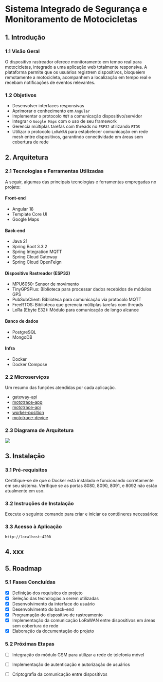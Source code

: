 # Sistema Integrado de Segurança e Monitoramento de Motocicletas

## 1. Introdução

### 1.1 Visão Geral
O dispositivo rastreador oferece monitoramento em tempo real para motocicletas, integrado a uma aplicação web totalmente responsiva. A plataforma permite que os usuários registrem dispositivos, bloqueiem remotamente a motocicleta, acompanhem a localização em tempo real e recebam notificações de eventos relevantes.

### 1.2 Objetivos
- Desenvolver interfaces responsivas
- Aprimorar o conhecimento em `Angular`
- Implementar o protocolo `MQT` a comunicação dispositivo/servidor
- Integrar o `Google Maps` com o uso de seu framework
- Gerencia múltiplas tarefas com threads no `ESP32` utilizando `RTOS`
- Utilizar o protocolo `LoRaWAN` para estabelecer comunicação em rede mesh entre dispositivos, garantindo conectividade em áreas sem cobertura de rede

## 2. Arquitetura

### 2.1 Tecnologias e Ferramentas Utilizadas
A seguir, algumas das principais tecnologias e ferramentas empregadas no projeto:

#### Front-end
- Angular 18
- Template Core UI
- Google Maps

#### Back-end
- Java 21
- Spring Boot 3.3.2
- Spring Integration MQTT
- Spring Cloud Gateway
- Spring Cloud OpenFeign

#### Dispositivo Rastreador (ESP32)
- MPU6050: Sensor de movimento
- TinyGPSPlus: Biblioteca para processar dados recebidos de módulos GPS
- PubSubClient: Biblioteca para comunicação via protocolo MQTT
- FreeRTOS: Biblioteca que gerencia múltiplas tarefas com threads
- LoRa (Ebyte E32): Módulo para comunicação de longo alcance

#### Banco de dados
- PostgreSQL
- MongoDB

#### Infra
- Docker
- Docker Compose

### 2.2 Microserviços
Um resumo das funções atendidas por cada aplicação.

- [gateway-api](gateway-api/README.md)
- [mototrace-app](mototrace-app/README.md)
- [mototrace-api](mototrace-api/README.md)
- [worker-position](worker-position/README.md)
- [mototrace-device](mototrace-device/README.md)

### 2.3 Diagrama de Arquitetura
![](images/diagram.gif)

## 3. Instalação

### 3.1 Pré-requisitos
Certifique-se de que o Docker está instalado e funcionando corretamente em seu sistema. Verifique se as portas 8080, 8090, 8091, e 8092 não estão atualmente em uso.

### 3.2 Instruções de Instalação
Execute o seguinte comando para criar e iniciar os contêineres necessários:

### 3.3 Acesso à Aplicação
```
http://localhost:4200
```

## 4. xxx


## 5. Roadmap

### 5.1 Fases Concluídas
- [x] Definição dos requisitos do projeto
- [x] Seleção das tecnologias a serem utilizadas
- [x] Desenvolvimento da interface do usuário
- [x] Desenvolvimento do back-end
- [x] Programação do dispositivo de rastreamento
- [x] Implementação da comunicação LoRaWAN entre dispositivos em áreas sem cobertura de rede
- [x] Elaboração da documentação do projeto

### 5.2 Próximas Etapas
- [ ] Integração do módulo GSM para utilizar a rede de telefonia móvel
- [ ] Implementação de autenticação e autorização de usuários
- [ ] Criptografia da comunicação entre dispositivos


